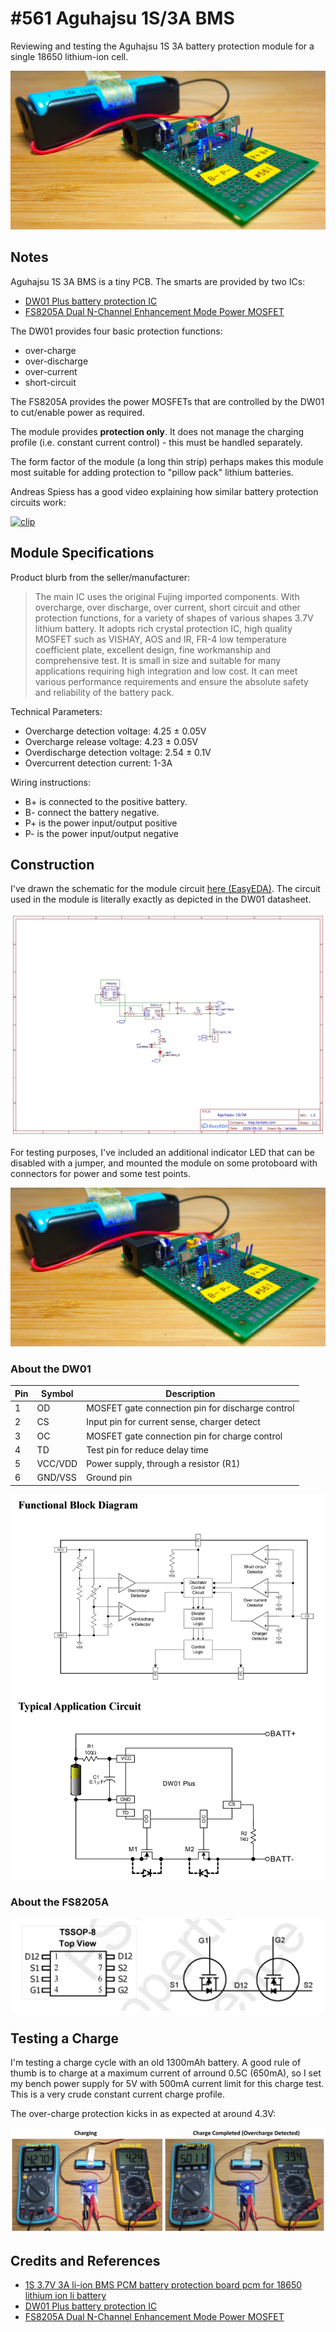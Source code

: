# #561 Aguhajsu 1S/3A BMS

Reviewing and testing the Aguhajsu 1S 3A battery protection module for a single 18650 lithium-ion cell.

![Build](./assets/Aguhajsu1S3A_build.jpg?raw=true)

## Notes

Aguhajsu 1S 3A BMS is a tiny PCB. The smarts are provided by two ICs:

* [DW01 Plus battery protection IC](https://www.digchip.com/datasheets/parts/datasheet/922/DW01.php)
* [FS8205A Dual N-Channel Enhancement Mode Power MOSFET](https://www.ic-fortune.com/upload/Download/FS8205A-DS-12_EN.pdf)

The DW01 provides four basic protection functions:

* over-charge
* over-discharge
* over-current
* short-circuit

The FS8205A provides the power MOSFETs that are controlled by the DW01 to cut/enable power as required.

The module provides **protection only**. It does not manage the charging profile (i.e. constant current control) - this must be handled separately.

The form factor of the module (a long thin strip) perhaps makes this module most suitable for adding protection to "pillow pack" lithium batteries.

Andreas Spiess has a good video explaining how similar battery protection circuits work:

[![clip](https://img.youtube.com/vi/1rg3ZWxBNUE/0.jpg)](https://www.youtube.com/watch?v=1rg3ZWxBNUE)

## Module Specifications

Product blurb from the seller/manufacturer:

> The main IC uses the original Fujing imported components. With overcharge, over discharge, over current, short circuit and other protection functions, for a variety of shapes of various shapes 3.7V lithium battery. It adopts rich crystal protection IC, high quality MOSFET such as VISHAY, AOS and IR, FR-4 low temperature coefficient plate, excellent design, fine workmanship and comprehensive test. It is small in size and suitable for many applications requiring high integration and low cost. It can meet various performance requirements and ensure the absolute safety and reliability of the battery pack.

Technical Parameters:

* Overcharge detection voltage: 4.25 ± 0.05V
* Overcharge release voltage: 4.23 ± 0.05V
* Overdischarge detection voltage: 2.54 ± 0.1V
* Overcurrent detection current: 1-3A

Wiring instructions:

* B+ is connected to the positive battery.
* B- connect the battery negative.
* P+ is the power input/output positive
* P- is the power input/output negative

## Construction

I've drawn the schematic for the module circuit [here (EasyEDA)](https://easyeda.com/tardate/aguhajsu1s3a).
The circuit used in the module is literally exactly as depicted in the DW01 datasheet.

![Schematic](./assets/Aguhajsu1S3A_schematic.jpg?raw=true)

For testing purposes, I've included an additional indicator LED that can be disabled with a jumper, and mounted
the module on some protoboard with connectors for power and some test points.

![Build](./assets/Aguhajsu1S3A_build.jpg?raw=true)

### About the DW01

| Pin | Symbol | Description |
|-----|-----|---------------------------------------------------|
| 1   | OD  | MOSFET gate connection pin for discharge control  |
| 2   | CS  | Input pin for current sense, charger detect       |
| 3   | OC  | MOSFET gate connection pin for charge control     |
| 4   | TD  | Test pin for reduce delay time                    |
| 5   | VCC/VDD | Power supply, through a resistor (R1)             |
| 6   | GND/VSS | Ground pin                                        |

![DW01](./assets/DW01.jpg?raw=true)

### About the FS8205A

![FS8205A](./assets/FS8205A.jpg?raw=true)

## Testing a Charge

I'm testing a charge cycle with an old 1300mAh battery.
A good rule of thumb is to charge at a maximum current of arround 0.5C (650mA),
so I set my bench power supply for 5V with 500mA current limit for this charge test.
This is a very crude constant current charge profile.

The over-charge protection kicks in as expected at around 4.3V:

![power_cycle](./assets/power_cycle.jpg?raw=true)

## Credits and References

* [1S 3.7V 3A li-ion BMS PCM battery protection board pcm for 18650 lithium ion li battery](https://www.aliexpress.com/item/33038857265.html)
* [DW01 Plus battery protection IC](https://www.digchip.com/datasheets/parts/datasheet/922/DW01.php)
* [FS8205A Dual N-Channel Enhancement Mode Power MOSFET](https://www.ic-fortune.com/upload/Download/FS8205A-DS-12_EN.pdf)
